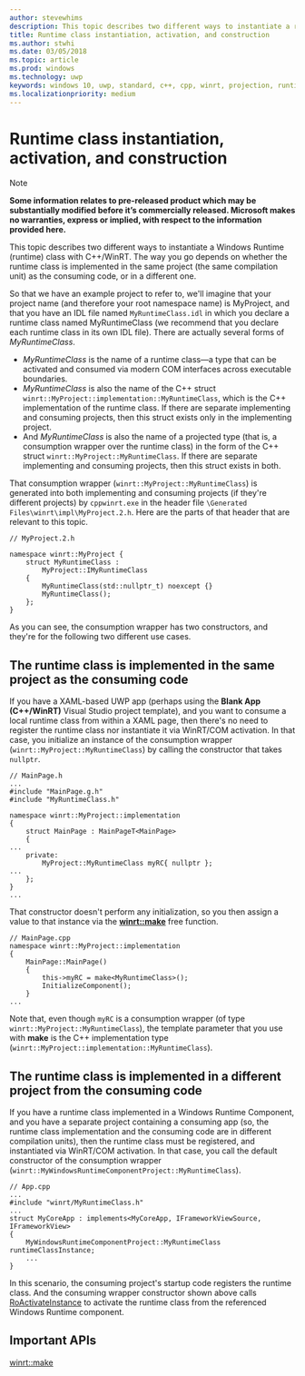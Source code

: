 ```yaml
---
author: stevewhims
description: This topic describes two different ways to instantiate a runtime class with C++/WinRT. The way you go depends on whether the runtime class is implemented in the same compilation unit as the consuming code, or in a different one.
title: Runtime class instantiation, activation, and construction
ms.author: stwhi
ms.date: 03/05/2018
ms.topic: article
ms.prod: windows
ms.technology: uwp
keywords: windows 10, uwp, standard, c++, cpp, winrt, projection, runtime class, activation
ms.localizationpriority: medium
---
```


# Runtime class instantiation, activation, and construction
> [!NOTE]
> **Some information relates to pre-released product which may be substantially modified before it’s commercially released. Microsoft makes no warranties, express or implied, with respect to the information provided here.**

This topic describes two different ways to instantiate a Windows Runtime (runtime) class with C++/WinRT. The way you go depends on whether the runtime class is implemented in the same project (the same compilation unit) as the consuming code, or in a different one.

So that we have an example project to refer to, we'll imagine that your project name (and therefore your root namespace name) is MyProject, and that you have an IDL file named `MyRuntimeClass.idl` in which you declare a runtime class named MyRuntimeClass (we recommend that you declare each runtime class in its own IDL file). There are actually several forms of *MyRuntimeClass*.

- *MyRuntimeClass* is the name of a runtime class&mdash;a type that can be activated and consumed via modern COM interfaces across executable boundaries.
- *MyRuntimeClass* is also the name of the C++ struct `winrt::MyProject::implementation::MyRuntimeClass`, which is the C++ implementation of the runtime class. If there are separate implementing and consuming projects, then this struct exists only in the implementing project.
- And *MyRuntimeClass* is also the name of a projected type (that is, a consumption wrapper over the runtime class) in the form of the C++ struct `winrt::MyProject::MyRuntimeClass`. If there are separate implementing and consuming projects, then this struct exists in both.

That consumption wrapper (`winrt::MyProject::MyRuntimeClass`) is generated into both implementing and consuming projects (if they're different projects) by `cppwinrt.exe` in the header file `\Generated Files\winrt\impl\MyProject.2.h`. Here are the parts of that header that are relevant to this topic.

```cppwinrt
// MyProject.2.h

namespace winrt::MyProject {
	struct MyRuntimeClass :
		MyProject::IMyRuntimeClass
	{
		MyRuntimeClass(std::nullptr_t) noexcept {}
		MyRuntimeClass();
	};
}
```

As you can see, the consumption wrapper has two constructors, and they're for the following two different use cases.

## The runtime class is implemented in the same project as the consuming code
If you have a XAML-based UWP app (perhaps using the **Blank App (C++/WinRT)** Visual Studio project template), and you want to consume a local runtime class from within a XAML page, then there's no need to register the runtime class nor instantiate it via WinRT/COM activation. In that case, you initialize an instance of the consumption wrapper (`winrt::MyProject::MyRuntimeClass`) by calling the constructor that takes `nullptr`.

```cppwinrt
// MainPage.h
...
#include "MainPage.g.h"
#include "MyRuntimeClass.h"

namespace winrt::MyProject::implementation
{
	struct MainPage : MainPageT<MainPage>
	{
...
	private:
		MyProject::MyRuntimeClass myRC{ nullptr };
...
	};
}
...
```

That constructor doesn't perform any initialization, so you then assign a value to that instance via the [**winrt::make**](/uwp/cpp-ref-for-winrt/make?branch=live) free function.

```cppwinrt
// MainPage.cpp
namespace winrt::MyProject::implementation
{
	MainPage::MainPage()
	{
		this->myRC = make<MyRuntimeClass>();
		InitializeComponent();
	}
...
```

Note that, even though `myRC` is a consumption wrapper (of type `winrt::MyProject::MyRuntimeClass`), the template parameter that you use with **make** is the C++ implementation type (`winrt::MyProject::implementation::MyRuntimeClass`).

## The runtime class is implemented in a different project from the consuming code
If you have a runtime class implemented in a Windows Runtime Component, and you have a separate project containing a consuming app (so, the runtime class implementation and the consuming code are in different compilation units), then the runtime class must be registered, and instantiated via WinRT/COM activation. In that case, you call the default constructor of the consumption wrapper (`winrt::MyWindowsRuntimeComponentProject::MyRuntimeClass`).

```cppwinrt
// App.cpp
...
#include "winrt/MyRuntimeClass.h"
...
struct MyCoreApp : implements<MyCoreApp, IFrameworkViewSource, IFrameworkView>
{
	MyWindowsRuntimeComponentProject::MyRuntimeClass runtimeClassInstance;
	...
}
```

In this scenario, the consuming project's startup code registers the runtime class. And the consuming wrapper constructor shown above calls [RoActivateInstance](https://msdn.microsoft.com/library/br224646) to activate the runtime class from the referenced Windows Runtime component.

## Important APIs
[winrt::make](/uwp/cpp-ref-for-winrt/make?branch=live)
